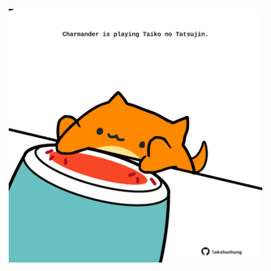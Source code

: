 <!-- built at 06/10/2023, 08:00:52 UTC -->
<p align="center">
  <img width="500" height="500" src="./ReadmeImage.svg">
</p>

